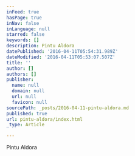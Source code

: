 ```yaml
---
inFeed: true
hasPage: true
inNav: false
inLanguage: null
starred: false
keywords: []
description: Pintu Aldora
datePublished: '2016-04-11T05:54:31.989Z'
dateModified: '2016-04-11T05:53:07.507Z'
title: ''
author: []
authors: []
publisher:
  name: null
  domain: null
  url: null
  favicon: null
sourcePath: _posts/2016-04-11-pintu-aldora.md
published: true
url: pintu-aldora/index.html
_type: Article

---
```

Pintu Aldora